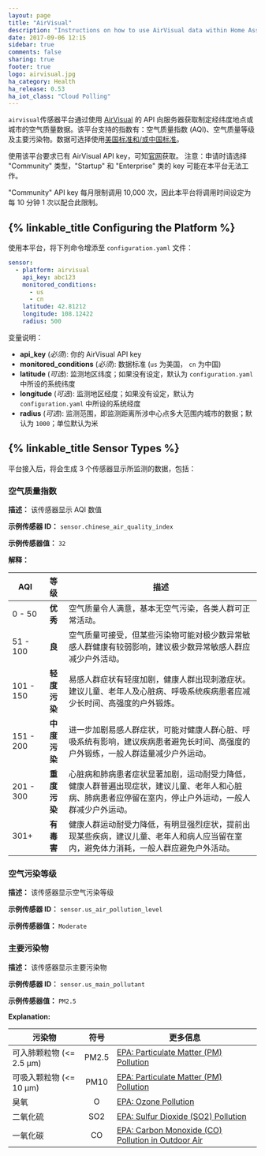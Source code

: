 ```yaml
---
layout: page
title: "AirVisual"
description: "Instructions on how to use AirVisual data within Home Assistant"
date: 2017-09-06 12:15
sidebar: true
comments: false
sharing: true
footer: true
logo: airvisual.jpg
ha_category: Health
ha_release: 0.53
ha_iot_class: "Cloud Polling"
---
```


`airvisual`传感器平台通过使用 [AirVisual](https://airvisual.com/) 的 API 向服务器获取制定经纬度地点或城市的空气质量数据。该平台支持的指数有：空气质量指数 (AQI)、空气质量等级及主要污染物。数据可选择使用[美国标准和/或中国标准](http://www.clm.com/publication.cfm?ID=366)。

使用该平台要求已有 AirVisual API key，可知[官网](https://airvisual.com/api)获取。 注意：申请时请选择 "Community" 类型，"Startup" 和 "Enterprise" 类的 key 可能在本平台无法工作。

<p class='note warning'>
"Community" API key 每月限制调用 10,000 次，因此本平台将调用时间设定为每 10 分钟 1 次以配合此限制。</p>

## {% linkable_title Configuring the Platform %}

使用本平台，将下列命令增添至 `configuration.yaml` 文件：

```yaml
sensor:
  - platform: airvisual
    api_key: abc123
    monitored_conditions:
      - us
      - cn
    latitude: 42.81212
    longitude: 108.12422
    radius: 500
```

变量说明：

- **api_key** (*必须*): 你的 AirVisual API key
- **monitored_conditions** (*必须*): 数据标准
(`us` 为美国， `cn` 为中国)
- **latitude** (*可选*): 监测地区纬度；如果没有设定，默认为 `configuration.yaml` 中所设的系统纬度
- **longitude** (*可选*): 监测地区经度；如果没有设定，默认为 `configuration.yaml` 中所设的系统经度
- **radius** (*可选*): 监测范围，即监测距离所涉中心点多大范围内城市的数据；默认为 `1000`；单位默认为米

## {% linkable_title Sensor Types %}

平台接入后，将会生成 3 个传感器显示所监测的数据，包括：

### 空气质量指数

**描述：** 该传感器显示 AQI 数值

**示例传感器 ID：** `sensor.chinese_air_quality_index`

**示例传感器值：** `32`

**解释：**

AQI | 等级 | 描述
------- | :----------------: | ----------
0 - 50  | **优秀** | 空气质量令人满意，基本无空气污染，各类人群可正常活动。
51 - 100  | **良** | 空气质量可接受，但某些污染物可能对极少数异常敏感人群健康有较弱影响，建议极少数异常敏感人群应减少户外活动。
101 - 150 | **轻度污染** | 易感人群症状有轻度加剧，健康人群出现刺激症状。建议儿童、老年人及心脏病、呼吸系统疾病患者应减少长时间、高强度的户外锻炼。
151 - 200 | **中度污染** | 进一步加剧易感人群症状，可能对健康人群心脏、呼吸系统有影响，建议疾病患者避免长时间、高强度的户外锻练，一般人群适量减少户外运动。
201 - 300 | **重度污染** | 心脏病和肺病患者症状显著加剧，运动耐受力降低，健康人群普遍出现症状，建议儿童、老年人和心脏病、肺病患者应停留在室内，停止户外运动，一般人群减少户外运动。
301+ | **有毒害** | 健康人群运动耐受力降低，有明显强烈症状，提前出现某些疾病，建议儿童、老年人和病人应当留在室内，避免体力消耗，一般人群应避免户外活动。

### 空气污染等级

**描述：** 该传感器显示空气污染等级

**示例传感器 ID：** `sensor.us_air_pollution_level`

**示例传感器值：** `Moderate`

### 主要污染物

**描述：** 该传感器显示主要污染物

**示例传感器 ID：** `sensor.us_main_pollutant`

**示例传感器值：** `PM2.5`

**Explanation:**

污染物 | 符号 | 更多信息
------- | :----------------: | ----------
可入肺颗粒物 (<= 2.5 μm) | PM2.5 | [EPA: Particulate Matter (PM) Pollution ](https://www.epa.gov/pm-pollution)
可吸入颗粒物 (<= 10 μm) | PM10 | [EPA: Particulate Matter (PM) Pollution ](https://www.epa.gov/pm-pollution)
臭氧 | O | [EPA: Ozone Pollution](https://www.epa.gov/ozone-pollution)
二氧化硫 | SO2 | [EPA: Sulfur Dioxide (SO2) Pollution](https://www.epa.gov/so2-pollution)
一氧化碳 | CO | [EPA: Carbon Monoxide (CO) Pollution in Outdoor Air](https://www.epa.gov/co-pollution)


